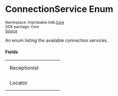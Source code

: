 
# ConnectionService Enum
<sup>
Namespace: Improbable.Gdk.<a href="{{urlRoot}}/api/core-index">Core</a><br/>
GDK package: Core<br/>
<a href="https://www.github.com/spatialos/gdk-for-unity/blob/c62f1703b591ee684fba123ba0dc6c231eca5126/workers/unity/Packages/io.improbable.gdk.core/Config/RuntimeConfig.cs/#L38">Source</a>
</sup>

</p>



An enum listing the available connection services. 



</p>

#### Fields

<table>
<tr>
<td style="padding: 14px; border: none; width: 12ch">Receptionist</td>
<td style="padding: 14px; border: none;"></td>
</tr>
<tr>
<td style="padding: 14px; border: none; width: 12ch">Locator</td>
<td style="padding: 14px; border: none;"></td>
</tr>
</table>


